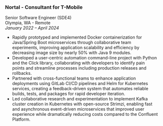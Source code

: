 ### Nortal - Consultant for T-Mobile

Senior Software Engineer (SDE4)  
Olympia, WA - Remote  
*January 2022 – April 2024*  

- Rapidly prototyped and implemented Docker containerization for Java/Spring Boot microservices through collaborative team experiments, improving application scalability and efficiency by decreasing image size by nearly 50% with Java 9 modules.
- Developed a user-centric automation command-line project with Python and the Click library, collaborating with developers to identify pain points and streamline processes including production releases and rollbacks.
- Partnered with cross-functional teams to enhance application deployments using GitLab CI/CD pipelines and Helm for Kubernetes services, creating a feedback-driven system that automates reliable builds, tests, and packages for rapid developer iteration.
- Led collaborative research and experimentation to implement Kafka cluster creation in Kubernetes with open-source Strimzi, enabling fast and asynchronous event-driven microservices that improved user experience while dramatically reducing costs compared to the Confluent Platform.